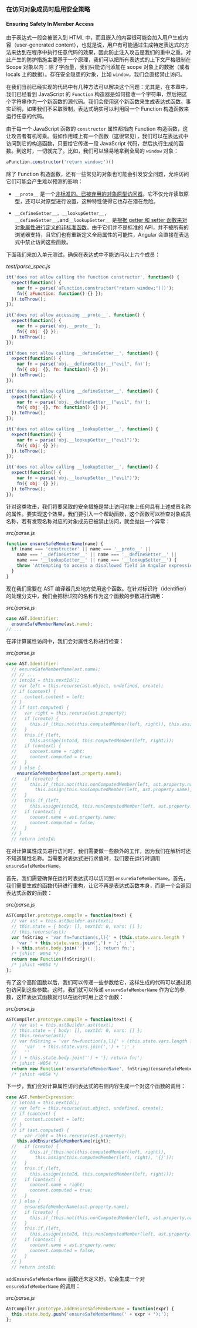 ### 在访问对象成员时启用安全策略
#### Ensuring Safety In Member Access

由于表达式一般会被嵌入到 HTML 中，而且嵌入的内容很可能会加入用户生成内容（user-generated content），也就是说，用户有可能通过生成特定表达式的方法来达到在程序中执行任意代码的效果，因此防止注入攻击是我们的重中之重。对此产生的防护措施主要基于一个原理，我们可以把所有表达式的上下文严格限制在 Scope 对象以内：除了字面量，我们只能访问添加在 scope 对象上的数据（或者 locals 上的数据）。存在安全隐患的对象，比如 `window`，我们会直接禁止访问。

在我们当前已经实现的代码中有几种方法可以解决这个问题：尤其是，在本章中，我们已经看到 JavaScript 的 `Function` 构造器是如何接收一个字符串，然后把这个字符串作为一个新函数的源代码。我们会使用这个新函数来生成表达式函数。事实证明，如果我们不采取限制，表达式确实可以利用同一个 Function 构造函数来运行任意的代码。

由于每一个 JavaScript 函数的 `constructor` 属性都指向 Function 构造函数，这让攻击者有机可乘。假如作用域上有一个函数（这很常见），我们可以在表达式中访问到它的构造函数，只要给它传递一段 JavaScript 代码，然后执行生成的函数。到这时，一切就完了。比如，我们可以轻易地拿到全局的 `window` 对象：

```js
aFunction.constructor('return window;')()
```

除了 Function 构造函数，还有一些常见的对象也可能会引发安全问题，允许访问它们可能会产生难以预测的影响：

- `__proto__` 是一个[非标准的、已被弃用的对象原型访问器](https://developer.mozilla.org/en-US/docs/Web/JavaScript/Reference/Global_Objects/Object/proto)。它不仅允许读取原型，还可以对原型进行设置，这种特性使得它也存在潜在危险。

- `__defineGetter__, __lookupGetter__, __defineSetter__,`and`__lookupSetter__` 是[根据 getter 和 setter 函数来对对象属性进行定义的非标准函数](https://developer.mozilla.org/en-US/docs/Web/JavaScript/Reference/Global_Objects/Object/__defineGetter__)。由于它们并不是标准的 API，并不被所有的浏览器支持，且它们也有重新定义全局属性的可能性，Angular 会直接在表达式中禁止访问这些函数。

下面我们来加入单元测试，确保在表达式中不能访问以上六个成员：

_test/parse_spec.js_

```js
it('does not allow calling the function constructor', function() {
  expect(function() {
    var fn = parse('aFunction.constructor("return window;")()');
    fn({ aFunction: function() {} });
  }).toThrow();
});

it('does not allow accessing __proto__', function() {
  expect(function() {
    var fn = parse('obj.__proto__');
    fn({ obj: {} });
  }).toThrow();
});

it('does not allow calling __defineGetter__', function() {
  expect(function() {
    var fn = parse('obj.__defineGetter__("evil", fn)');
    fn({ obj: {}, fn: function() {} });
  }).toThrow();
});

it('does not allow calling __defineSetter__', function() {
  expect(function() {
    var fn = parse('obj.__defineSetter__("evil", fn)');
    fn({ obj: {}, fn: function() {} });
  }).toThrow();
});

it('does not allow calling __lookupGetter__', function() {
  expect(function() {
    var fn = parse('obj.__lookupGetter__("evil")');
    fn({ obj: {} });
  }).toThrow();
});

it('does not allow calling __lookupSetter__', function() {
  expect(function() {
    var fn = parse('obj.__lookupSetter__("evil")');
    fn({ obj: {} });
  }).toThrow();
});
```

针对这类攻击，我们将要采取的安全措施是禁止访问对象上任何具有上述成员名称的属性。要实现这个效果，我们要引入一个帮助函数，这个函数可以检查对象成员名称，若有发现名称对应的对象成员已被禁止访问，就会抛出一个异常：

_src/parse.js_

```js
function ensureSafeMemberName(name) {
  if (name === 'constructor' || name === '__proto__' ||
    name === '__defineGetter__' || name === '__defineSetter__' ||
    name === '__lookupGetter__' || name === '__lookupSetter__') {
    throw 'Attempting to access a disallowed field in Angular expressions!';
  }
}
```

现在我们需要在 AST 编译器几处地方使用这个函数。在针对标识符（identifier）的处理分支中，我们会把标识符的名称作为这个函数的参数进行调用：

_src/parse.js_

```js
case AST.Identifier:
  ensureSafeMemberName(ast.name);
// ...
```

在非计算属性访问中，我们会对属性名称进行检查：

_src/parse.js_

```js
case AST.Identifier:
  // ensureSafeMemberName(ast.name);
  // // ...
  // intoId = this.nextId();
  // var left = this.recurse(ast.object, undefined, create);
  // if (context) {
  //   context.context = left;
  // }
  // if (ast.computed) {
  //   var right = this.recurse(ast.property);
  //   if (create) {
  //     this.if_(this.not(this.computedMember(left, right)), this.assign(this.computedMember(left, right), '{}'));
  //   }
  //   this.if_(left,
  //     this.assign(intoId, this.computedMember(left, right)));
  //   if (context) {
  //     context.name = right;
  //     context.computed = true;
  //   }
  // } else {
    ensureSafeMemberName(ast.property.name);
  //   if (create) {
  //     this.if_(this.not(this.nonComputedMember(left, ast.property.name)),
  //       this.assign(this.nonComputedMember(left, ast.property.name), '{}'));
  //   }
  //   this.if_(left,
  //     this.assign(intoId, this.nonComputedMember(left, ast.property.name)));
  //   if (context) {
  //     context.name = ast.property.name;
  //     context.computed = false;
  //   }
  // }
  // return intoId;
```

在对计算属性成员进行访问时，我们需要做一些额外的工作，因为我们在解析时还不知道属性名称。当需要对表达式进行求值时，我们要在运行时调用 `ensureSafeMemberName`。

首先，我们需要确保在运行时表达式可以访问到 `ensureSafeMemberName`。首先，我们需要生成的函数代码进行重构，让它不再是表达式函数本身，而是一个会返回表达式函数的函数：

_src/parse.js_

```js
ASTCompiler.prototype.compile = function(text) {
  // var ast = this.astBuilder.ast(text);
  // this.state = { body: [], nextId: 0, vars: [] };
  // this.recurse(ast);
  var fnString = 'var fn=function(s,l){' + (this.state.vars.length ?
    'var ' + this.state.vars.join(',') + ';' : ''
  ) + this.state.body.join('') + '}; return fn;';
  /* jshint -W054 */
  return new Function(fnString)();
  /* jshint +W054 */
};
```

有了这个高阶函数以后，我们可以传递一些参数给它，这样生成的代码可以通过闭包访问到这些参数。这时，我们就可以传递 `ensureSafeMemberName` 作为它的参数，这样表达式函数就可以在运行时用上这个函数：

_src/parse.js_

```js
ASTCompiler.prototype.compile = function(text) {
  // var ast = this.astBuilder.ast(text);
  // this.state = { body: [], nextId: 0, vars: [] };
  // this.recurse(ast);
  // var fnString = 'var fn=function(s,l){' + (this.state.vars.length ?
  //   'var ' + this.state.vars.join(',') + ';' :
  //   ''
  // ) + this.state.body.join('') + '}; return fn;';
  /* jshint -W054 */
  return new Function('ensureSafeMemberName', fnString)(ensureSafeMemberName);
  /* jshint +W054 */
```

下一步，我们会对计算属性访问表达式的右侧内容生成一个对这个函数的调用：

```js
case AST.MemberExpression:
  // intoId = this.nextId();
  // var left = this.recurse(ast.object, undefined, create);
  // if (context) {
  //   context.context = left;
  // }
  // if (ast.computed) {
  //   var right = this.recurse(ast.property);
    this.addEnsureSafeMemberName(right);
  //   if (create) {
  //     this.if_(this.not(this.computedMember(left, right)),
  //       this.assign(this.computedMember(left, right), '{}'));
  //   }
  //   this.if_(left,
  //     this.assign(intoId, this.computedMember(left, right)));
  //   if (context) {
  //     context.name = right;
  //     context.computed = true;
  //   }
  // } else {
  //   ensureSafeMemberName(ast.property.name);
  //   if (create) {
  //     this.if_(this.not(this.nonComputedMember(left, ast.property.name)), this.assign(this.nonComputedMember(left, ast.property.name), '{}'));
  //   }
  //   this.if_(left,
  //     this.assign(intoId, this.nonComputedMember(left, ast.property.name)));
  //   if (context) {
  //     context.name = ast.property.name;
  //     context.computed = false;
  //   }
  // }
  // return intoId;
```

`addEnsureSafeMemberName` 函数还未定义好。它会生成一个对 `ensureSafeMemberName` 的调用：

_src/parse.js_

```js
ASTCompiler.prototype.addEnsureSafeMemberName = function(expr) {
  this.state.body.push('ensureSafeMemberName(' + expr + ');');
};
```
